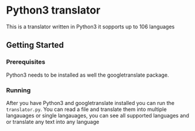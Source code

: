 # Python3 translator
This is a translator written in Python3 it sopports up to 106 languages 

## Getting Started 

### Prerequisites
Python3 needs to be installed as well the googletranslate package.

### Running
After you have Python3 and googletranslate installed you can run the `translator.py`. You can read a file and translate them into multiple langauages or single langauages, you can see all supported languages and or translate any text into any language
